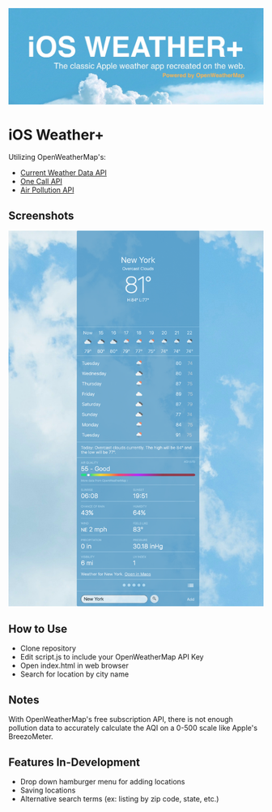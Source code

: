![Banner](screenshots/banner.jpg)
# iOS Weather+

Utilizing OpenWeatherMap's:
- [Current Weather Data API](https://openweathermap.org/current)
- [One Call API](https://openweathermap.org/api/one-call-api)
- [Air Pollution API](https://openweathermap.org/api/air-pollution)

## Screenshots
![Full Screenshot](screenshots/scrolling-screenshot.png)

## How to Use
- Clone repository
- Edit script.js to include your OpenWeatherMap API Key
- Open index.html in web browser
- Search for location by city name

## Notes
With OpenWeatherMap's free subscription API, there is not enough pollution data to accurately calculate the AQI on a 0-500 scale like Apple's BreezoMeter.

## Features In-Development
- Drop down hamburger menu for adding locations
- Saving locations
- Alternative search terms (ex: listing by zip code, state, etc.)